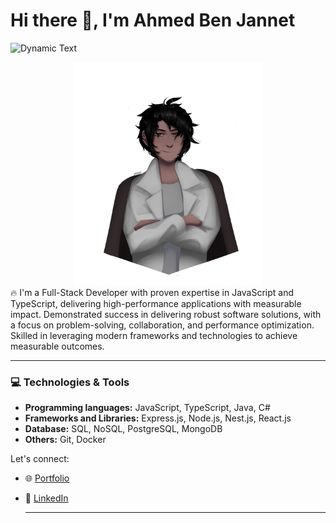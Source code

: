 # Hi there 👋, I'm Ahmed Ben Jannet
![Dynamic Text](https://readme-typing-svg.herokuapp.com?font=Fira+Code&pause=1000&color=36BCF7&width=435&lines=Software+Engineer;Full+Stack+JS+Developer)
<div align="center">
<img src="./ahmed.png" alt="avatar" width="300" >
</div>
🔥 I'm a Full-Stack Developer with proven expertise in JavaScript and TypeScript, delivering high-performance applications with measurable impact. Demonstrated success in delivering robust software solutions, with a focus on problem-solving, collaboration, and performance optimization. Skilled in leveraging modern frameworks and technologies to achieve measurable outcomes.

---


### 💻 Technologies & Tools
- **Programming languages:** JavaScript, TypeScript, Java, C#
- **Frameworks and Libraries:** Express.js, Node.js, Nest.js, React.js
- **Database:** SQL, NoSQL,  PostgreSQL, MongoDB
- **Others:** Git, Docker

Let's connect:
- 🌐 [Portfolio](https://ahmed-benjannet.vercel.app)
- 💼 [LinkedIn](https://www.linkedin.com/in/ahmed-ben-jannet-4354a41bb/)
  
  ---

